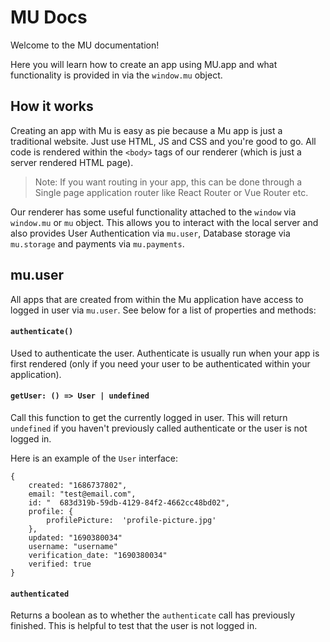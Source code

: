 # MU Docs

Welcome to the MU documentation!

Here you will learn how to create an app using MU.app and what functionality is provided in via the `window.mu` object.

## How it works

Creating an app with Mu is easy as pie because a Mu app is just a traditional website. Just use HTML, JS and CSS and you're good to go. All code is rendered within the `<body>` tags of our renderer (which is just a server rendered HTML page).

> Note: If you want routing in your app, this can be done through a Single page application router like React Router or Vue Router etc.

Our renderer has some useful functionality attached to the `window` via `window.mu` or `mu` object. This allows you to interact with the local server and also provides User Authentication via `mu.user`, Database storage via `mu.storage` and payments via `mu.payments`.

## mu.user

All apps that are created from within the Mu application have access to logged in user via `mu.user`. See below for a list of properties and methods:

#### `authenticate()`

Used to authenticate the user. Authenticate is usually run when your app is first rendered (only if you need your user to be authenticated within your application).

#### `getUser: () => User | undefined`

Call this function to get the currently logged in user. This will return `undefined` if you haven't previously called authenticate or the user is not logged in.

Here is an example of the `User` interface:

```
{
	created: "1686737802",
	email: "test@email.com",
	id: "  683d319b-59db-4129-84f2-4662cc48bd02",
	profile: {
		profilePicture:  'profile-picture.jpg'
	},
	updated: "1690380034"
	username: "username"
	verification_date: "1690380034"
	verified: true
}
```

#### `authenticated`

Returns a boolean as to whether the `authenticate` call has previously finished. This is helpful to test that the user is not logged in.
